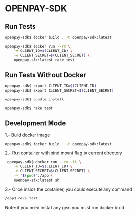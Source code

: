 
# OPENPAY-SDK

## Run Tests

```bash
openpay-sdk$ docker build . -t openpay-sdk:latest
```

```bash
openpay-sdk$ docker run --rm \
    -e CLIENT_ID=$(CLIENT_ID) \
    -e CLIENT_SECRET=$(CLIENT_SECRET) \
    openpay-sdk:latest rake test
```

## Run Tests Without Docker

```bash
openpay-sdk$ export CLIENT_ID=$(CLIENT_ID)
openpay-sdk$ export CLIENT_SECRET=$(CLIENT_SECRET)
```

```bash
openpay-sdk$ bundle install
```

```bash
openpay-sdk$ rake test
```

## Development Mode

1.- Build docker image

```bash
openpay-sdk$ docker build . -t openpay-sdk:latest
```

2.- Run container with bind mount flag to current directory

```bash
 openpay-sdk$ docker run --rm -it \
    -e CLIENT_ID=$(CLIENT_ID) \
    -e CLIENT_SECRET=$(CLIENT_SECRET) \
    -v "$(pwd)":/app \
    openpay-sdk:latest sh
```

3.- Once inside the container, you could execute any command

```bash
/app$ rake test
```

Note: if you need install any gem you must run docker build
